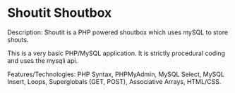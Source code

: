 # Shoutit Shoutbox
Description: Shoutit is a PHP powered shoutbox which uses mySQL to store shouts.

This is a very basic PHP/MySQL application.
It is strictly procedural coding and uses the mysqli api.

Features/Technologies:
PHP Syntax, PHPMyAdmin, MySQL Select, MySQL Insert, Loops, Superglobals (GET, POST), Associative Arrays, HTML/CSS.